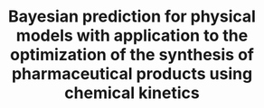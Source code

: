 ---
authors: Overstall, A.M., Woods, D.C. and Martin, K.
year: 2018
title: Bayesian prediction for physical models with application to the optimization of the synthesis of pharmaceutical products using chemical kinetics
journal: Computational Statistics and Data Analysis
vol: in press
pages:
doi: doi:10.1016/j.csda.2018.10.013
comment:
---